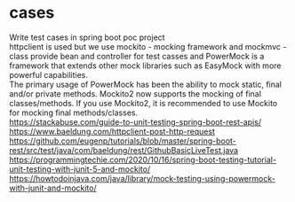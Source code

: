 # cases
Write test cases in spring boot poc project
<br>
httpclient is used but we use mockito - mocking framework and mockmvc - class provide bean and controller for test casses and PowerMock is a framework that extends other mock libraries such as EasyMock with more powerful capabilities. 
<br>
The primary usage of PowerMock has been the ability to mock static, final and/or private methods. Mockito2 now supports the mocking of final classes/methods. If you use Mockito2, it is recommended to use Mockito for mocking final methods/classes.
<br>
https://stackabuse.com/guide-to-unit-testing-spring-boot-rest-apis/
<br>
https://www.baeldung.com/httpclient-post-http-request
<br>
https://github.com/eugenp/tutorials/blob/master/spring-boot-rest/src/test/java/com/baeldung/rest/GithubBasicLiveTest.java
<br>
https://programmingtechie.com/2020/10/16/spring-boot-testing-tutorial-unit-testing-with-junit-5-and-mockito/
<br>
https://howtodoinjava.com/java/library/mock-testing-using-powermock-with-junit-and-mockito/
<br>